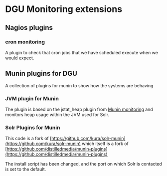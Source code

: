 # DGU Monitoring extensions

## Nagios plugins

### cron monitoring

A plugin to check that cron jobs that we have scheduled execute when we would expect.


## Munin plugins for DGU

A collection of plugins for munin to show how the systems are behaving

### JVM plugin for Munin

The plugin is based on the jstat_heap plugin from [Munin monitoring](http://munin-monitoring.org/browser/munin-contrib/plugins/java/jstat__heap) and monitors heap usage within the JVM used for Solr.

### Solr Plugins for Munin

This code is a fork of [https://github.com/kura/solr-munin](https://github.com/kura/solr-munin) which itself is a fork of [https://github.com/distilledmedia/munin-plugins](https://github.com/distilledmedia/munin-plugins)

The install script has been changed, and the port on which Solr is contacted is set to the default.